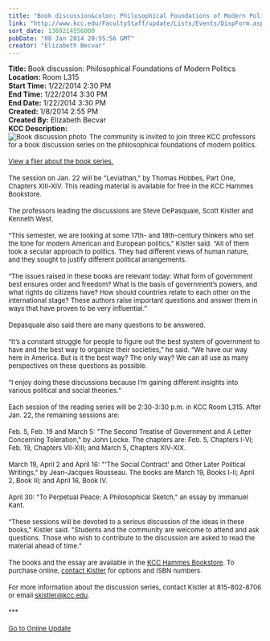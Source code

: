 ```yaml
---
title: "Book discussion&colon; Philosophical Foundations of Modern Politics "
link: "http://www.kcc.edu/FacultyStaff/update/Lists/Events/DispForm.aspx?ID=476"
sort_date: 1389214556000
pubDate: "08 Jan 2014 20:55:56 GMT"
creator: "Elizabeth Becvar"
---
```


<div><b>Title:</b> Book discussion: Philosophical Foundations of Modern Politics </div>
<div><b>Location:</b> Room L315</div>
<div><b>Start Time:</b> 1/22/2014 2:30 PM</div>
<div><b>End Time:</b> 1/22/2014 3:30 PM</div>
<div><b>End Date:</b> 1/22/2014 3:30 PM</div>
<div><b>Created:</b> 1/8/2014 2:55 PM</div>
<div><b>Created By:</b> Elizabeth Becvar</div>
<div><b>KCC Description:</b> <div class="ExternalClassD6F1D44B61404D8B8F5661ACBE3BE104">
<div>
<div><font size="2">
<div style="float:left;margin-right:6px"><img alt="Book discussion photo" src="/FacultyStaff/update/PublishingImages/Philosophical%20Foundations%20book%20discussion%20graphic_web.jpg" /></font></div>
<div><font size="2">The community is invited to join three KCC professors for a book discussion series on the philosophical foundations of modern politics.</font></div>
<div><font size="2"></font> </div>
<div><a href="/Documents/Phil-found-book-discussion-2014.pdf"><font size="2">View a flier about the book series.</font></a></div>
<div><font size="2"></font> </div>
<div><font size="2">The session on Jan. 22 will be &quot;Leviathan,&quot; by Thomas Hobbes, Part One, Chapters XIII-XIV. This reading material is available for free in the KCC Hammes Bookstore.</font></div>
<div><br /><font size="2">The professors leading the discussions are Steve DePasquale, Scott Kistler and Kenneth West.</font></div>
<div><br /><font size="2">“This semester, we are looking at some 17th- and 18th-century thinkers who set the tone for modern American and European politics,” Kistler said. “All of them took a secular approach to politics. They had different views of human nature, and they sought to justify different political arrangements.</font></div>
<div><br /><font size="2">“The issues raised in these books are relevant today: What form of government best ensures order and freedom? What is the basis of government’s powers, and what rights do citizens have? How should countries relate to each other on the international stage? These authors raise important questions and answer them in ways that have proven to be very influential.”</font></div>
<div><br /><font size="2">Depasquale also said there are many questions to be answered. </font></div>
<div><br /><font size="2">“It’s a constant struggle for people to figure out the best system of government to have and the best way to organize their societies,” he said. “We have our way here in America. But is it the best way? The only way? We can all use as many perspectives on these questions as possible.</font></div>
<div><br /><font size="2">“I enjoy doing these discussions because I’m gaining different insights into various political and social theories.”</font></div>
<div><font size="2"></font> </div>
<div><font size="2">Each session of the reading series will be 2:30-3:30 p.m. in KCC Room L315. After Jan. 22, the remaining sessions are: </font></div>
<div><font size="2"></font> </div>
<div><font size="2">Feb. 5, Feb. 19 and March 5: &quot;The Second Treatise of Government and A Letter Concerning Toleration,&quot; by John Locke. The chapters are: Feb. 5, Chapters I-VI; Feb. 19, Chapters VII-XIII; and March 5, Chapters XIV-XIX.</font></div>
<div><br /><font size="2">March 19, April 2 and April 16: &quot;'The Social Contract' and Other Later Political Writings,&quot; by Jean-Jacques Rousseau. The books are March 19, Books I-II; April 2, Book III; and April 16, Book IV.</font></div>
<div><br /><font size="2">April 30: &quot;To Perpetual Peace: A Philosophical Sketch,&quot; an essay by Immanuel Kant.</font></div>
<div><br /><font size="2">“These sessions will be devoted to a serious discussion of the ideas in these books,&quot; Kistler said. &quot;Students and the community are welcome to attend and ask questions. Those who wish to contribute to the discussion are asked to read the material ahead of time.”</font></div>
<div><br /><font size="2">The books and the essay are available in the </font><a href="/students/helpful/Pages/bookstore.aspx"><font size="2">KCC Hammes Bookstore</font></a><font size="2">. To purchase online, </font><a href="mailto:skistler@kcc.edu"><font size="2">contact Kistler</font></a><font size="2"> for options and ISBN numbers.</font></div>
<div><br /><font size="2">For more information about the discussion series, contact Kistler at 815-802-8706 or email </font><a href="mailto:skistler@kcc.edu"><font size="2">skistler@kcc.edu</font></a><font size="2">.</font></div>
<div><br /><font size="2">***</font></div>
<div><font size="2"></font> </div>
<div><a href="/FacultyStaff/update/Pages/dailyupdate.aspx"><font size="2">Go to Online Update</font></a></div>
<div><font size="2"></font> </div>
<div><br /><font size="2"> </font></div>
<div><font size="2"></font> </div></div></div></div></div>
